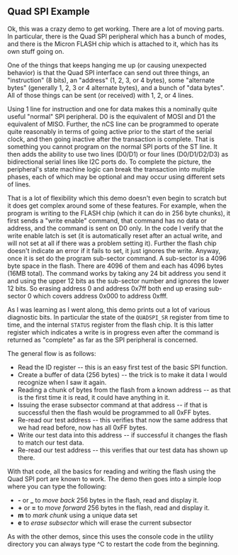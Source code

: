 Quad SPI Example
----------------

Ok, this was a crazy demo to get working. There are a lot
of moving parts. In particular, there is the Quad SPI peripheral
which has a bunch of modes, and there is the Micron FLASH chip
which is attached to it, which has its own stuff going on.

One of the things that keeps hanging me up (or causing unexpected
behavior) is that the Quad SPI interface can send out three
things, an "instruction" (8 bits), an "address" (1, 2, 3, or 4
bytes), some "alternate bytes" (generally 1, 2, 3 or 4 alternate bytes),
and a bunch of "data bytes". All of those things can be sent
(or received) with 1, 2, or 4 lines. 

Using 1 line for instruction and one for data  makes this a
nominally quite useful "normal" SPI peripheral. D0 is the equivalent
of MOSI and D1 the equivalent of MISO. Further, the nCS line can be
programmed to operate quite reasonably in terms of going active prior
to the start of the serial clock, and then going inactive after the
transaction is complete. That is something you cannot program on the
normal SPI ports of the ST line. It then adds the ability to use two
lines (D0/D1) or four lines (D0/D1/D2/D3) as bidirectional serial lines
like I2C ports do. To complete the picture, the peripheral's state
machine logic can break the transaction into multiple phases, each of
which may  be optional and may occur using different sets of lines.

That is a lot of flexibility which this demo doesn't even begin to scratch
but it does get complex around some of these features. For example, when
the program is writing to the FLASH chip (which it can do in 256 byte
chunks), it first sends a "write enable" command, that command has no
data or address, and the command is sent on D0 only. In the code I verify
that the write enable latch is set (it is automatically reset after an
actual write, and will not set at all if there was a problem setting it).
Further the flash chip doesn't indicate an error if it fails to set, it
just ignores the write. Anyway, once it is set do the program sub-sector
command. A sub-sector is a 4096 byte space in the flash. There are 4096
of them and each has 4096 bytes (16MB total). The command works by taking
any 24 bit address you send it and using the upper 12 bits as the sub-sector
number and ignores the lower 12 bits. So erasing address 0 and address 0x7ff
both end up erasing sub-sector 0 which covers address 0x000 to address 0xfff.

As I was learning as I went along, this demo prints out a lot of various
diagnostic bits. In particular the state of the `QUADSPI_SR` register from
time to time, and the internal `STATUS` register from the flash chip. It
is this latter register which indicates a write is in progress even after
the command is returned as "complete" as far as the SPI peripheral is
concerned. 

The general flow is as follows:

  * Read the ID register -- this is an easy first test of the 
    basic SPI function.
  * Create a buffer of data (256 bytes) -- the trick is to make it
    data I would recognize when I saw it again.
  * Reading a chunk of bytes from the flash from a known address -- as
    that is the first time it is read, it could have anything in it.
  * Issuing the erase subsector command at that address -- if that is
    successful then the flash would be programmed to all 0xFF bytes.
  * Re-read our test address -- this verifies that now the same address
    that we had read before, now has all 0xFF bytes.
  * Write our test data into this address -- if successful it changes
    the flash to match our test data.
  * Re-read our test address -- this verifies that our test data has
    shown up there.

With that code, all the basics for reading and writing the flash using
the Quad SPI port are known to work. The demo then goes into a simple
loop where you can type the following:

  * **-** or **_** to *move back* 256 bytes in the flash, read and display it.
  * **+** or **=** to *move forward* 256 bytes in the flash, read and display it.
  * **m** to *mark chunk* using a unique data set
  * **e** to *erase subsector* which will erase the current subsector

As with the other demos, since this uses the console code in the utility directory
you can always type ^C to restart the code from the beginning.

